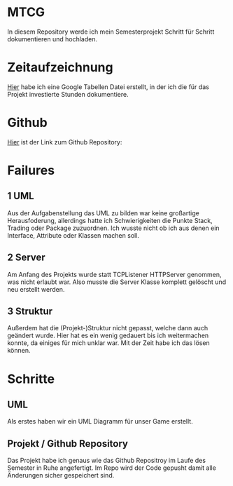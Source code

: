 # MTCG
In diesem Repository werde ich mein Semesterprojekt Schritt für Schritt dokumentieren und hochladen.

# Zeitaufzeichnung
[Hier](https://docs.google.com/spreadsheets/d/14ewVa_gy0dWolOdndV7Aw9wKR3Yk8G37M3EwMY67MkA/edit?usp=sharing) habe ich eine Google Tabellen Datei erstellt, in der ich die für das Projekt investierte Stunden dokumentiere.

# Github
[Hier](https://github.com/farhansaifee/MTCG) ist der Link zum Github Repository:

# Failures

## 1 UML
Aus der Aufgabenstellung das UML zu bilden war keine großartige Herausfoderung, allerdings hatte ich Schwierigkeiten die Punkte Stack, Trading oder Package zuzuordnen. Ich wusste nicht ob ich aus denen ein Interface, Attribute oder Klassen machen soll.

## 2 Server
Am Anfang des Projekts wurde statt TCPListener HTTPServer genommen, was nicht erlaubt war. Also musste die Server Klasse komplett gelöscht und neu erstellt werden.

## 3 Struktur
Außerdem hat die (Projekt-)Struktur nicht gepasst, welche dann auch geändert wurde. Hier hat es ein wenig gedauert bis ich weitermachen konnte, da einiges für mich unklar war. Mit der Zeit habe ich das lösen können.

# Schritte

## UML
Als erstes haben wir ein UML Diagramm für unser Game erstellt.

## Projekt / Github Repository
Das Projekt habe ich genaus wie das Github Repositroy im Laufe des Semester in Ruhe angefertigt.
Im Repo wird der Code gepusht damit alle Änderungen sicher gespeichert sind.
